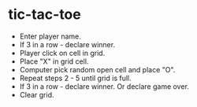 # tic-tac-toe

- Enter player name.
- If 3 in a row - declare winner.
- Player click on cell in grid.
- Place "X" in grid cell.
- Computer pick random open cell and place "O".
- Repeat steps 2 - 5 until grid is full.
- If 3 in a row - declare winner. Or declare game over.
- Clear grid.


